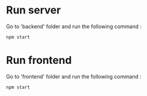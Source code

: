 # Run server

Go to 'backend' folder and run the following command :

`npm start`

# Run frontend

Go to 'frontend' folder and run the following command :

`npm start`